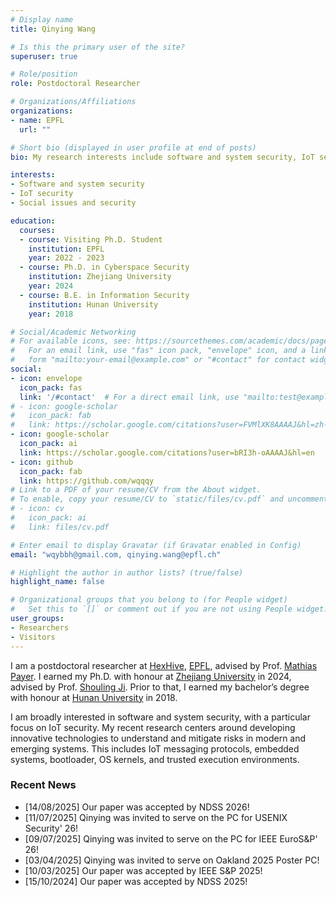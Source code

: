 ```yaml
---
# Display name
title: Qinying Wang

# Is this the primary user of the site?
superuser: true

# Role/position
role: Postdoctoral Researcher

# Organizations/Affiliations
organizations:
- name: EPFL
  url: ""

# Short bio (displayed in user profile at end of posts)
bio: My research interests include software and system security, IoT security, and AI for security.

interests:
- Software and system security
- IoT security
- Social issues and security

education:
  courses:
  - course: Visiting Ph.D. Student
    institution: EPFL
    year: 2022 - 2023
  - course: Ph.D. in Cyberspace Security
    institution: Zhejiang University 
    year: 2024
  - course: B.E. in Information Security
    institution: Hunan University
    year: 2018

# Social/Academic Networking
# For available icons, see: https://sourcethemes.com/academic/docs/page-builder/#icons
#   For an email link, use "fas" icon pack, "envelope" icon, and a link in the
#   form "mailto:your-email@example.com" or "#contact" for contact widget.
social:
- icon: envelope
  icon_pack: fas
  link: '/#contact'  # For a direct email link, use "mailto:test@example.org".
# - icon: google-scholar
#   icon_pack: fab
#   link: https://scholar.google.com/citations?user=FVMlXK8AAAAJ&hl=zh-CN
- icon: google-scholar
  icon_pack: ai
  link: https://scholar.google.com/citations?user=bRI3h-oAAAAJ&hl=en
- icon: github
  icon_pack: fab
  link: https://github.com/wqqqy
# Link to a PDF of your resume/CV from the About widget.
# To enable, copy your resume/CV to `static/files/cv.pdf` and uncomment the lines below.
# - icon: cv
#   icon_pack: ai
#   link: files/cv.pdf

# Enter email to display Gravatar (if Gravatar enabled in Config)
email: "wqybbh@gmail.com, qinying.wang@epfl.ch"

# Highlight the author in author lists? (true/false)
highlight_name: false

# Organizational groups that you belong to (for People widget)
#   Set this to `[]` or comment out if you are not using People widget.
user_groups:
- Researchers
- Visitors
---
```


I am a postdoctoral researcher at [HexHive](http://hexhive.epfl.ch/), [EPFL](https://www.epfl.ch/en/), advised by Prof. [Mathias Payer](https://nebelwelt.net/). I earned my Ph.D. with honour at [Zhejiang University](https://www.zju.edu.cn/english/) in 2024, advised by Prof. [Shouling Ji](http://nesa.zju.edu.cn/webpage/crew/jsl.html). Prior to that, I earned my bachelor’s degree with honour at [Hunan University](http://www-en.hnu.edu.cn/) in 2018. 

I am broadly interested in software and system security, with a particular focus on IoT security. My recent research centers around developing innovative technologies to understand and mitigate risks in modern and emerging systems. This includes IoT messaging protocols, embedded systems, bootloader, OS kernels, and trusted execution environments. 
<!-- Additionally, I am exploring  vulnerability detection in autonomous driving and robotic systems, aiming to strengthen the security of critical technologies. -->

### Recent News
* [14/08/2025] Our paper was accepted by NDSS 2026!
* [11/07/2025] Qinying was invited to serve on the PC for USENIX Security' 26!
* [09/07/2025] Qinying was invited to serve on the PC for IEEE EuroS&P' 26!
* [03/04/2025] Qinying was invited to serve on Oakland 2025 Poster PC!
* [10/03/2025] Our paper was accepted by IEEE S&P 2025!
* [15/10/2024] Our paper was accepted by NDSS 2025!
<!-- * [26/09/2024] Our paper was accepted by USENIX Security 2025! -->
<!-- * [08/07/2023] Our paper was accepted by NDSS 2024!
* [07/10/2023] Our paper was accepted by IEEE S&P 2024! -->
<!-- * [26/03/2024] Qinying was invited to serve on Oakland 2024 Poster PC! -->
<!-- * [05/09/2023] Our paper was accepted by IEEE Transactions on Dependable and Secure Computing (TDSC)! -->
<!-- * [03/23/2023] Our paper was accepted by USENIX Security 2023! -->
<!-- * [03/17/2023] Qinying was invited to serve on Oakland 2023 Poster PC! -->
<!-- * [10/11/2022] Our paper was accepted by USENIX Security 2023!
* [04/11/2022] Our paper was accepted by ISSTA 2022!
* [05/25/2021] Our paper was accepted by USENIX Security 2021! -->


